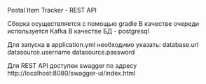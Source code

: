Postal Item Tracker - REST API

Сборка осуществляется с помощью gradle
В качестве очереди используется Kafka
В качестве БД - postgresql

Для запуска в application.yml необходимо указать:
database.url
datasource.username
datasource.password

Для REST API доступен swagger по адресу
http://localhost:8080/swagger-ui/index.html
